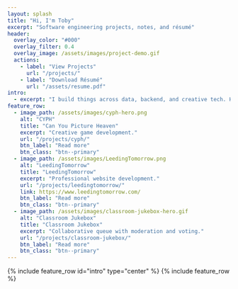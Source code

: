 ```yaml
---
layout: splash
title: "Hi, I'm Toby"
excerpt: "Software engineering projects, notes, and résumé"
header:
  overlay_color: "#000"
  overlay_filter: 0.4
  overlay_image: /assets/images/project-demo.gif
  actions:
    - label: "View Projects"
      url: "/projects/"
    - label: "Download Résumé"
      url: "/assets/resume.pdf"
intro:
  - excerpt: "I build things across data, backend, and creative tech. Here are a few highlights."
feature_row:
  - image_path: /assets/images/cyph-hero.png
    alt: "CYPH"
    title: "Can You Picture Heaven"
    excerpt: "Creative game development."
    url: "/projects/cyph/"
    btn_label: "Read more"
    btn_class: "btn--primary"
  - image_path: /assets/images/LeedingTomorrow.png
    alt: "LeedingTomorrow"
    title: "LeedingTomorrow"
    excerpt: "Professional website development."
    url: "/projects/leedingtomorrow/"
    link: https://www.leedingtomorrow.com/
    btn_label: "Read more"
    btn_class: "btn--primary"
  - image_path: /assets/images/classroom-jukebox-hero.gif
    alt: "Classroom Jukebox"
    title: "Classroom Jukebox"
    excerpt: "Collaborative queue with moderation and voting."
    url: "/projects/classroom-jukebox/"
    btn_label: "Read more"
    btn_class: "btn--primary"
---
```


{% include feature_row id="intro" type="center" %}
{% include feature_row %}
